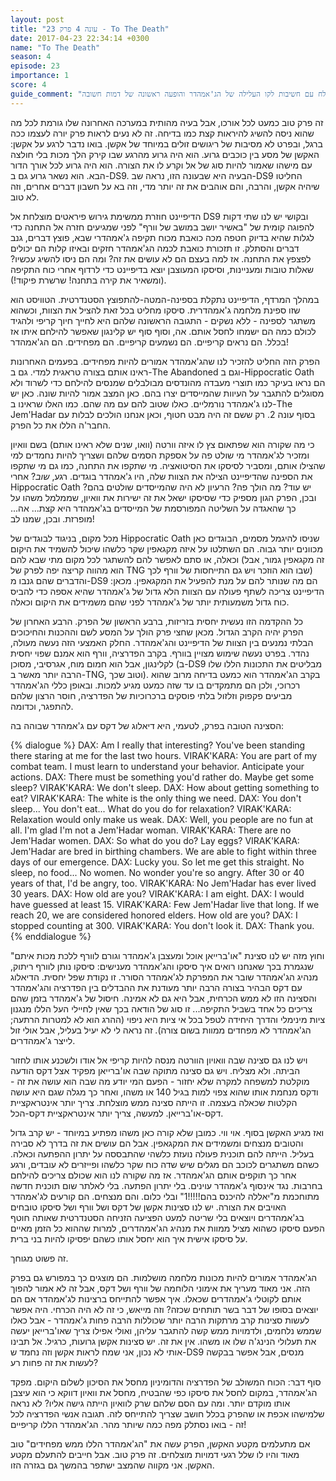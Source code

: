 ```yaml
---
layout: post
title: "עונה 4 פרק 23 - To The Death"
date: 2017-04-23 22:34:14 +0300
name: "To The Death"
season: 4
episode: 23
importance: 1
score: 4
guide_comment: "פרק מוצלח עם חשיבות לקו העלילה של הג'אמהדר והופעה ראשונה של דמות חשובה"
---
```

זה פרק טוב כמעט לכל אורכו, אבל בעיה מהותית במערכה האחרונה שלו גורמת לכל מה שהוא ניסה להשיג להיראות קצת כמו בדיחה. זה לא נעים לראות פרק יורה לעצמו ככה ברגל, ובפרט לא מסיבות של ריגושים זולים במיוחד של אקשן. בואו נדבר לרגע על אקשן: האקשן של מסע בין כוכבים גרוע. הוא היה גרוע מהרגע שבו קירק הלך מכות בלי חולצה עם מישהו שאמור להיות סוג של אל וקרע לו את הצורה. הוא היה גרוע לכל אורך הדור הבא. הוא נשאר גרוע גם ב-DS9. הבעיה היא שבעונה הזו, נראה שב-DS9 החליטו שיהיה אקשן, והרבה, והם אוהבים את זה יותר מדי, וזה בא על חשבון דברים אחרים, וזה לא טוב.

הדיפיינט חוזרת ממשימת גירוש פיראטים מוצלחת אל DS9 ובקושי יש לנו שתי דקות להפוגה קומית של "באשיר יושב במושב של וורף" לפני שמגיעים חזרה אל התחנה כדי לגלות שהיא בדיוק חטפה מכה כואבת מכוח תקיפה ג'אמהדרי שבא, פוצץ דברים, גנב דברים והסתלק. זו תזכורת כואבת לכמה הג'אמהדר חזקים ובאיזו קלות הם יכולים לפצפץ את התחנה. אז למה בעצם הם לא עושים את זה? ומה הם ניסו להשיג עכשיו? שאלות טובות ומעניינות, וסיסקו המעוצבן יוצא בדיפיינט כדי לרדוף אחרי כוח התקיפה (ומשאיר את קירה בתחנה! שרשרת פיקוד!).

במהלך המרדף, הדיפיינט נתקלת בספינה-המטה-להתפוצץ הסטנדרטית. הטוויסט הוא שזו ספינת מלחמה ג'אמהדרית. סיסקו מחליט בכל זאת להציל את הצוות, וכשהוא משתגר לספינה - ללא נשקים - התגובה הראשונה שלהם היא לחייך חיוך קריפי ולהגיד לכולם כמה הם ישמחו לחסל אותם. אה, וסוף סוף יש קלינגון שאפשר להילחם איתו אז בכלל. הם נראים קריפיים. הם נשמעים קריפיים. הם מפחידים. הם הג'אמהדר!

הפרק הזה החליט להזכיר לנו שהג'אמהדר אמורים להיות מפחידים. בפעמים האחרונות ראינו אותם בצורה טראגית למדי. גם ב-The Abandoned וגם ב-Hippocratic Oath הם נראו בעיקר כמו תוצרי מעבדה מהונדסים מבולבלים שמנסים להילחם כדי לשרוד ולא מסוגלים להתגבר על העיוות שהמייסדים יצרו בהם. כאן המצב אמור להיות שונה. כאן יש לנו ג'אמהדר נורמליים. כאלו שטוב להם עם מה שהם. כמו האלו שראינו ב-The Jem'Hadar בסוף עונה 2. רק ששם זה היה מבט חטוף, וכאן אנחנו הולכים לבלות עם החבר'ה הללו את כל הפרק.

כי מה שקורה הוא שפתאום צץ לו איזה וורטה (וואו, שנים שלא ראינו אותם) בשם וואיון ומזכיר לג'אמהדר מי שולט פה על אספקת הסמים שלהם ושצריך להיות נחמדים למי שהצילו אותם, ומסביר לסיסקו את הסיטואציה. מי שתקפו את התחנה, כמו גם מי שתקפו את הספינה שהדיפיינט הצילה את הצוות שלה, היו ג'אמהדר בוגדים. רגע, *שוב*? אחרי Hippocratic Oath יש עוד? מה הולך פה? הרעיון לא היה שהמייסדים שולטים בהם? ובכן, הפרק הגון מספיק כדי שסיסקו ישאל את זה ישירות את וואיון, שממלמל משהו על כך שהאגדה על השליטה המפורסמת של המייסדים בג'אמהדר היא קצת... אה... מופרזת. ובכן, שמנו לב!

מכל מקום, בניגוד לבוגדים של Hippocratic Oath שניסו להיגמל מסמים, הבוגדים כאן מכוונים יותר גבוה. הם השתלטו על איזה מקגאפין שקר כלשהו שיכול להשמיד את היקום וכאלה, או סתם לאפשר להם להשתגר לכל מקום מתי שבא להם (זה מקגאפין גמור, אבל הוא מהווה קריצה יפה לפרק של TNG שבו הוא הוזכר ויש גם התייחסות של וורף לכך) והדברים שהם גנבו מ-DS9 הם מה שנותר להם על מנת להפעיל את המקגאפין. מכאן: הדיפיינט צריכה לשתף פעולה עם הצוות הלא גדול של ג'אמהדר שהיא אספה כדי להביס כוח גדול משמעותית יותר של ג'אמהדר לפני שהם משמידים את היקום וכאלה.

כל ההקדמה הזו נעשית יחסית בזריזות, ברבע הראשון של הפרק. הרבע האחרון של הפרק יהיה הקרב הגדול. מכאן שחצי פרק הולך על המסע לשם וההכנות והחיכוכים הבלתי נמנעים בין הצוות של הדיפיינט והג'אמהדר. החלק האמצעי הזה נעשה מעולה, נהדר. בפרט נעשה שימוש מצויין בוורף. בקרב הפדרציה, וורף הוא אמנם שפוי יחסית לקלינגון, אבל הוא חמום מוח, אגרסיבי, מסוכן (ב-DS9 מבליטים את התכונות הללו שלו הרבה יותר מאשר ב-TNG, וטוב שכך). בקרב הג'אמהדר הוא כמעט בדיחה מרוב שהוא רכרוכי, ולכן הם מתמקדים בו עד שזה כמעט מגיע למכות. ובאופן כללי הג'אמהדר מביעים פקפוק וזלזול בלתי פוסקים ברכרוכיות של הפדרציה, חוסר הרצון שלהם להתפגר, וכדומה.

הסצינה הטובה בפרק, לטעמי, היא דיאלוג של דקס עם ג'אמהדר שבוהה בה:

{% dialogue %}
DAX: Am I really that interesting? You've been standing there staring at me for the last two hours.
VIRAK'KARA: You are part of my combat team. I must learn to understand your behavior. Anticipate your actions.
DAX: There must be something you'd rather do. Maybe get some sleep?
VIRAK'KARA: We don't sleep.
DAX: How about getting something to eat?
VIRAK'KARA: The white is the only thing we need.
DAX: You don't sleep... You don't eat... What do you do for relaxation?
VIRAK'KARA: Relaxation would only make us weak.
DAX: Well, you people are no fun at all. I'm glad I'm not a Jem'Hadar woman.
VIRAK'KARA: There are no Jem'Hadar women.
DAX: So what do you do? Lay eggs?
VIRAK'KARA: Jem'Hadar are bred in birthing chambers. We are able to fight within three days of our emergence.
DAX: Lucky you. So let me get this straight. No sleep, no food... No women. No wonder you're so angry. After 30 or 40 years of that, I'd be angry, too.
VIRAK'KARA: No Jem'Hadar has ever lived 30 years.
DAX: How old are you?
VIRAK'KARA: I am eight.
DAX: I would have guessed at least 15.
VIRAK'KARA: Few Jem'Hadar live that long. If we reach 20, we are considered honored elders. How old are you?
DAX: I stopped counting at 300.
VIRAK'KARA: You don't look it.
DAX: Thank you.
{% enddialogue %}

וחוץ מזה יש לנו סצינת "או'ברייאן אוכל ומעצבן ג'אמהדר וגורם לוורף ללכת מכות איתם" שנגמרת בכך שאנחנו רואים איך סיסקו והג'אמהדר מענישים: סיסקו נותן לוורף ריתוק, מנהיג הג'אמהדר שובר את המפרקת לג'אמהדר הסורר. זו נקודת שפל יחסית. הדיאלוג עם דקס הבהיר בצורה הרבה יותר מעודנת את ההבדלים בין הפדרציה והג'אמהדר והסצינה הזו לא ממש הכרחית, אבל היא גם לא אמינה. חיסול של ג'אמהדר בזמן שהם צריכים כל אחד בשביל התקיפה... זו סוג של הודאה בכך שאין לחיילי העל הללו מנגנון ציות מינימלי והדרך היחידה לטפל בכל אי ציות היא ניפוי (ההרג הוא לא למטרות הרתעה; הג'אמהדר לא מפחדים ממוות בשום צורה). זה נראה לי לא יעיל בעליל, אבל אולי זול לייצר ג'אמהדרים.

ויש לנו גם סצינה שבה וואויון הוורטה מנסה להיות קריפי אל אודו ולשכנע אותו לחזור הביתה. ולא מצליח. ויש גם סצינה מתוקה שבה או'ברייאן מפקיד אצל דקס הודעה מוקלטת למשפחה למקרה שלא יחזור - הפעם המי יודע מה שבה הוא עושה את זה - ודקס מנחמת אותו שהוא צפוי למות בגיל 140 או משהו, ואחר כך מגלה שגם היא עושה הקלטות שכאלה בעצמה. זו הייתה סצינה ממש מוצלחת. צריך יותר אינטראקציית דקס-או'ברייאן. למעשה, צריך יותר אינטראקציית דקס-הכל.

ואז מגיע האקשן בסוף. אוי ווי. כמובן שלא קורה כאן משהו מפתיע במיוחד - יש קרב גדול והטובים מנצחים ומשמידים את המקגאפין. אבל הם עושים את זה בדרך לא סבירה בעליל. הייתה להם תוכנית פעולה נועזת כלשהי שהתבססה על יתרון ההפתעה וכאלה. כשהם משתגרים לכוכב הם מגלים שיש שדה כוח שקר כלשהו ופייזרים לא עובדים, ורגע אחר כך תוקפים אותם הג'אמהדר. אז מה שקורה לנו הוא שכולם צריכים להילחם בחרבות. נגד אינסוף ג'אמהדר עוינים. בלי יתרון הפתעה. בלי לאלתר שום תוכנית חדשה מתוחכמת מ"יאללה להיכנס בהם!!!!!1" ובלי כלום. והם מנצחים. הם קורעים לג'אמהדר האויבים את הצורה. יש לנו סצינות אקשן של דקס ושל וורף ושל סיסקו טובחים בג'אמהדרים ויוצאים בלי שריטה למעט הפציעה הזניחה הסטנדרטית שאותה חוטף הפעם סיסקו כשהוא מציל ממוות את מנהיג הג'אמהדרים, למרות שההוא כל הזמן מאיים על סיסקו אישית איך הוא יחסל אותו כשהם יפסיקו להיות בני ברית.

זה פשוט מגוחך.

הג'אמהדר אמורים להיות מכונות מלחמה מושלמות. הם מוצגים כך במפורש גם בפרק הזה. אני מאוד מעריך את אימוני הלוחמה של וורף ושל דקס, אבל זה לא אמור להפוך אותם לקוטלי ג'אמהדרים שכאלו. איך אפשר להתייחס ברצינות לג'אמהדר אם הם יוצאים בסופו של דבר בשר תותחים שכזה? וזה מייאש, כי זה לא היה הכרחי. היה אפשר לעשות סצינות קרב מרתקות הרבה יותר שכוללות הרבה פחות ג'אמהדר - אבל כאלו שממש נלחמים, ולדמויות ממש קשה להתגבר עליהן, ואולי אפילו צריך שאו'ברייאן יעשה את תעלולי הנינג'ה שלו או משהו. אין את זה. יש סצינות אקשן גרועות, כרגיל. אל תבינו אותי לא נכון, אני שמח לראות אקשן וזה נחמד ש-DS9 מנסים, אבל אפשר בבקשה לעשות את זה פחות רע?

סוף דבר: הכוח המשולב של הפדרציה והדומיניון מחסל את הסיכון לשלום היקום. מפקד הג'אמהדר, במקום לחסל את סיסקו כפי שהבטיח, מחסל את וואיון דווקא כי הוא עיצבן אותו מוקדם יותר. ומה עם הסם שלהם שרק לוואיון הייתה גישה אליו? לא נראה שלמישהו אכפת או שהפרק בכלל חושב שצריך להתייחס לזה. תגובה אנשי הפדרציה לכל זה - בואו נסתלק מפה כמה שיותר מהר. הג'אמהדר הללו קריפיים!

אם מתעלמים מקטע האקשן, הפרק עשה את "הג'אמהדר הללו ממש מפחידים" טוב מאוד והיו לו שלל רגעי דמויות מוצלחים. זה פרק טוב. אבל חייבים להתעלם מקטע האקשן. אני מקווה שהמצב ישתפר בהמשך גם בגזרה הזו.
